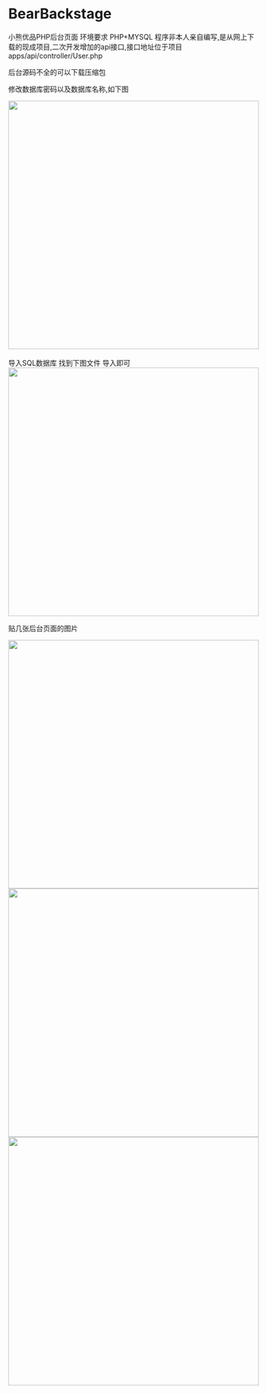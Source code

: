 # BearBackstage
小熊优品PHP后台页面
环境要求 PHP+MYSQL
程序非本人亲自编写,是从网上下载的现成项目,二次开发增加的api接口,接口地址位于项目apps/api/controller/User.php

后台源码不全的可以下载压缩包 


修改数据库密码以及数据库名称,如下图
  <center class="half">
    <img src="http://123.207.156.197/yg/pic/1.png" width="100%"  height="500">
</center>
<br/>
导入SQL数据库 找到下图文件 导入即可
  <center class="half">
    <img src="http://123.207.156.197/yg/pic/2.png" width="100%"  height="500">
</center>

贴几张后台页面的图片  
<center class="half">
    <img src="http://123.207.156.197/yg/pic/3.png" width="100%"  height="500">
</center>

<center class="half">
    <img src="http://123.207.156.197/yg/pic/4.png" width="100%"  height="500">
</center>


<center class="half">
    <img src="http://123.207.156.197/yg/pic/5.png" width="100%"  height="500">
</center>
